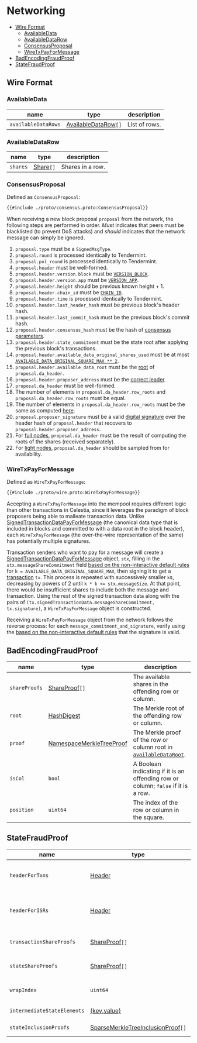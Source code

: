 # Networking

- [Wire Format](#wire-format)
  - [AvailableData](#availabledata)
  - [AvailableDataRow](#availabledatarow)
  - [ConsensusProposal](#consensusproposal)
  - [WireTxPayForMessage](#wiretxpayformessage)
- [BadEncodingFraudProof](#badencodingfraudproof)
- [StateFraudProof](#statefraudproof)

## Wire Format

### AvailableData

| name                | type                                      | description   |
|---------------------|-------------------------------------------|---------------|
| `availableDataRows` | [AvailableDataRow](#availabledatarow)`[]` | List of rows. |

### AvailableDataRow

| name     | type                                    | description      |
|----------|-----------------------------------------|------------------|
| `shares` | [Share](./data_structures.md#share)`[]` | Shares in a row. |

### ConsensusProposal

Defined as `ConsensusProposal`:

```protobuf
{{#include ./proto/consensus.proto:ConsensusProposal}}
```

When receiving a new block proposal `proposal` from the network, the following steps are performed in order. _Must_ indicates that peers must be blacklisted (to prevent DoS attacks) and _should_ indicates that the network message can simply be ignored.

1. `proposal.type` must be a `SignedMsgType`.
1. `proposal.round` is processed identically to Tendermint.
1. `proposal.pol_round` is processed identically to Tendermint.
1. `proposal.header` must be well-formed.
1. `proposal.header.version.block` must be [`VERSION_BLOCK`](./consensus.md#constants).
1. `proposal.header.version.app` must be [`VERSION_APP`](./consensus.md#constants).
1. `proposal.header.height` should be previous known height + 1.
1. `proposal.header.chain_id` must be [`CHAIN_ID`](./consensus.md#constants).
1. `proposal.header.time` is processed identically to Tendermint.
1. `proposal.header.last_header_hash` must be previous block's header hash.
1. `proposal.header.last_commit_hash` must be the previous block's commit hash.
1. `proposal.header.consensus_hash` must be the hash of [consensus parameters](./data_structures.md#header).
1. `proposal.header.state_commitment` must be the state root after applying the previous block's transactions.
1. `proposal.header.available_data_original_shares_used` must be at most [`AVAILABLE_DATA_ORIGINAL_SQUARE_MAX ** 2`](./consensus.md#constants).
1. `proposal.header.available_data_root` must be the [root](./data_structures.md#availabledataheader) of `proposal.da_header`.
1. `proposal.header.proposer_address` must be the [correct leader](./consensus.md#leader-selection).
1. `proposal.da_header` must be well-formed.
1. The number of elements in `proposal.da_header.row_roots` and `proposal.da_header.row_roots` must be equal.
1. The number of elements in `proposal.da_header.row_roots` must be the same as computed [here](./data_structures.md#header).
1. `proposal.proposer_signature` must be a valid [digital signature](./data_structures.md#public-key-cryptography) over the header hash of `proposal.header` that recovers to `proposal.header.proposer_address`.
1. For [full nodes](./node_types.md#node-type-definitions), `proposal.da_header` must be the result of computing the roots of the shares (received separately).
1. For [light nodes](./node_types.md#node-type-definitions), `proposal.da_header` should be sampled from for availability.

### WireTxPayForMessage

Defined as `WireTxPayForMessage`:

```protobuf
{{#include ./proto/wire.proto:WireTxPayForMessage}}
```

Accepting a `WireTxPayForMessage` into the mempool requires different logic than other transactions in Celestia, since it leverages the paradigm of block proposers being able to malleate transaction data. Unlike [SignedTransactionDataPayForMessage](./data_structures.md#signedtransactiondatapayformessage) (the canonical data type that is included in blocks and committed to with a data root in the block header), each `WireTxPayForMessage` (the over-the-wire representation of the same) has potentially multiple signatures.

Transaction senders who want to pay for a message will create a [SignedTransactionDataPayForMessage](./data_structures.md#signedtransactiondatapayformessage) object, `stx`, filling in the `stx.messageShareCommitment` field [based on the non-interactive default rules](../rationale/message_block_layout.md#non-interactive-default-rules) for `k = AVAILABLE_DATA_ORIGINAL_SQUARE_MAX`, then signing it to get a [transaction](./data_structures.md#transaction) `tx`. This process is repeated with successively smaller `k`s, decreasing by powers of 2 until `k * k <= stx.messageSize`. At that point, there would be insufficient shares to include both the message and transaction. Using the rest of the signed transaction data along with the pairs of `(tx.signedTransactionData.messageShareCommitment, tx.signature)`, a `WireTxPayForMessage` object is constructed.

Receiving a `WireTxPayForMessage` object from the network follows the reverse process: for each `message_commitment_and_signature`, verify using the [based on the non-interactive default rules](../rationale/message_block_layout.md#non-interactive-default-rules) that the signature is valid.

## BadEncodingFraudProof

| name          | type                                                                      | description                                                                                                       |
|---------------|---------------------------------------------------------------------------|------------------------------------------------------------------------------------------------------------------|
| `shareProofs` | [ShareProof](./data_structures.md#shareproof)`[]`                         | The available shares in the offending row or column.                                                             |
| `root`        | [HashDigest](./data_structures.md#hashdigest)                             | The Merkle root of the offending row or column.                                                                   |
| `proof`       | [NamespaceMerkleTreeProof](./data_structures.md#namespacemerkletreeproof) | The Merkle proof of the row or column root in [`availableDataRoot`](./data_structures.md#header).|
| `isCol`       | `bool`                                                                    | A Boolean indicating if it is an offending row or column; `false` if it is a row.                                 |
| `position`    | `uint64`                                                                  | The index of the row or column in the square.                                                                     |


## StateFraudProof

| name                       | type                                                                 | description                                                                                                                                                                                                                                      |
|----------------------------|----------------------------------------------------------------------|-------------------------------------------------------------------------------------------------------------------------------------------------------------------------------------------------------------------------------------------------|
| `headerForTxns`            | [Header](./data_structures.md#header)                                | Header containing `availableDataRoot`(./data_structures.md#header) of type [HashDigest](./data_structures.md#hashdigest) committing to transaction data.                                                                                        |
| `headerForISRs`            | [Header](./data_structures.md#header)                                | Header containing `availableDataRoot`(./data_structures.md#header) of type [HashDigest](./data_structures.md#hashdigest) committing to intermediate state root data. `lastHeaderHash` within `headerForISRs` equals the hash of `headerForTxns`.|
| `transactionShareProofs`   | [ShareProof](./data_structures.md#shareproof)`[]`                    | ShareProof contains both the [Share](./data_structures.md#share) and [NamespaceMerkleTreeInclusionProof](./data_structures.md#namespacemerkletreeinclusionproof) for the Share. `isCol` of type `bool` is set to `false`.                 |
| `stateShareProofs`         | [ShareProof](./data_structures.md#shareproof)`[]`                    | ShareProof contains both the [Share](./data_structures.md#share) and [NamespaceMerkleTreeInclusionProof](./data_structures.md#namespacemerkletreeinclusionproof) for the Share. `isCol` of type `bool` is set to `false`.                 |
| `wrapIndex`                | `uint64`                                                             | Index for connecting the [WrappedIntermediateStateRoot](./data_structures.md#wrappedintermediatestateroot) and [WrappedTransaction](./data_structures.md#wrappedtransaction) after shares are parsed.                       |
| `intermediateStateElements`| [(key,value)](./data_structures.md#state)                            | Keys are of type `byte[32]` and values are byte arrays.        |
| `stateInclusionProofs`     | [SparseMerkleTreeInclusionProof](./data_structures.md#sparsemerkletreeinclusionproof)`[]`| SparseMerkleTree inclusion proofs for the state elements.                                                                                                                                                            |
